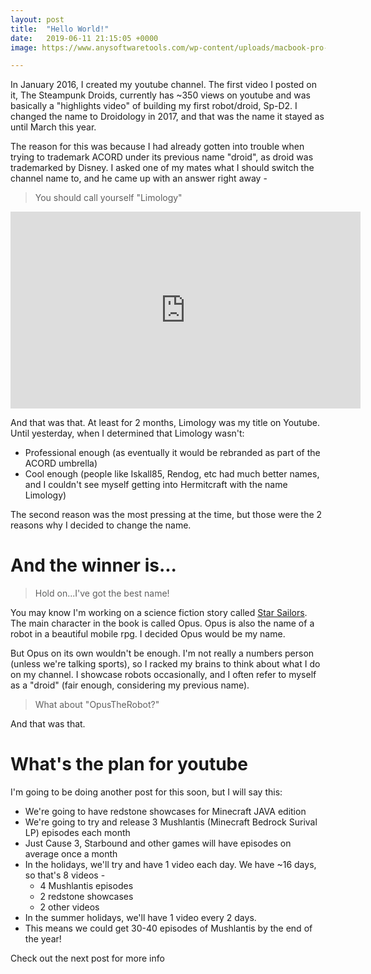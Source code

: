 ```yaml
---
layout: post
title:  "Hello World!"
date:   2019-06-11 21:15:05 +0000
image: https://www.anysoftwaretools.com/wp-content/uploads/macbook-pro-monitor-keyboard-iphone.png

---
```


In January 2016, I created my youtube channel. The first video I posted on it, The Steampunk Droids, currently has ~350 views on youtube and was basically a "highlights video" of building my first robot/droid, Sp-D2. I changed the name to Droidology in 2017, and that was the name it stayed as until March this year.

The reason for this was because I had already gotten into trouble when trying to trademark ACORD under its previous name "droid", as droid was trademarked by Disney. I asked one of my mates what I should switch the channel name to, and he came up with an answer right away -

> You should call yourself "Limology"

<iframe width="560" height="315" src="https://www.youtube.com/embed/DaL0C6QLxyY" frameborder="0" allow="accelerometer; autoplay; encrypted-media; gyroscope; picture-in-picture" allowfullscreen></iframe>

And that was that. At least for 2 months, Limology was my title on Youtube. Until yesterday, when I determined that Limology wasn't:

- Professional enough (as eventually it would be rebranded as part of the ACORD umbrella)
- Cool enough (people like Iskall85, Rendog, etc had much better names, and I couldn't see myself getting into Hermitcraft with the name Limology)

The second reason was the most pressing at the time, but those were the 2 reasons why I decided to change the name.

# And the winner is...

> Hold on...I've got the best name!

You may know I'm working on a science fiction story called [Star Sailors](http://github.com/acord-robotics/starsailors). The main character in the book is called Opus. Opus is also the name of a robot in a beautiful mobile rpg. I decided Opus would be my name.

But Opus on its own wouldn't be enough. I'm not really a numbers person (unless we're talking sports), so I racked my brains to think about what I do on my channel. I showcase robots occasionally, and I often refer to myself as a "droid" (fair enough, considering my previous name). 

> What about "OpusTheRobot?"

And that was that.

# What's the plan for youtube

I'm going to be doing another post for this soon, but I will say this:

- We're going to have redstone showcases for Minecraft JAVA edition
- We're going to try and release 3 Mushlantis (Minecraft Bedrock Surival LP) episodes each month
- Just Cause 3, Starbound and other games will have episodes on average once a month
- In the holidays, we'll try and have 1 video each day. We have ~16 days, so that's 8 videos -
  - 4 Mushlantis episodes
  - 2 redstone showcases
  - 2 other videos
- In the summer holidays, we'll have 1 video every 2 days. 
- This means we could get 30-40 episodes of Mushlantis by the end of the year!

Check out the next post for more info
